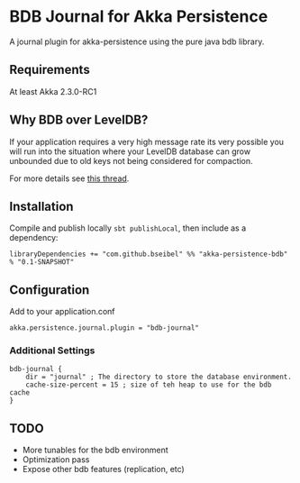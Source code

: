 # BDB Journal for Akka Persistence
A journal plugin for akka-persistence using the pure java bdb library.

## Requirements
At least Akka 2.3.0-RC1

## Why BDB over LevelDB?
If your application requires a very high message rate its very possible you will run into the situation where
your LevelDB database can grow unbounded due to old keys not being considered for compaction.

For more details see [this thread](https://groups.google.com/forum/#!msg/leveldb/yL6h1mAOc20/vLU64RylIdMJ).


## Installation
Compile and publish locally `sbt publishLocal`, then include as a dependency:

    libraryDependencies += "com.github.bseibel" %% "akka-persistence-bdb" % "0.1-SNAPSHOT"

## Configuration

Add to your application.conf

    akka.persistence.journal.plugin = "bdb-journal"

### Additional Settings

```
bdb-journal {
    dir = "journal" ; The directory to store the database environment.
    cache-size-percent = 15 ; size of teh heap to use for the bdb cache
}
```


## TODO

- More tunables for the bdb environment
- Optimization pass
- Expose other bdb features (replication, etc)


